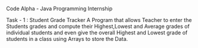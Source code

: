 Code Alpha - Java Programming Internship

Task - 1 : Student Grade Tracker
A Program that allows Teacher to enter the Students grades and compute their Highest,Lowest and Average grades of individual students and even give the overall Highest and Lowest grade of students in a class using Arrays to store the Data.
